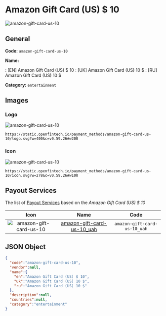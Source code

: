 
# Amazon Gift Card (US) $ 10 
![amazon-gift-card-us-10](https://static.openfintech.io/payment_methods/amazon-gift-card-us-10/logo.svg?w=400&c=v0.59.26#w200)  

## General 
**Code:** `amazon-gift-card-us-10` 
 
**Name:** 
 
:	[EN] Amazon Gift Card (US) $ 10 
:	[UK] Amazon Gift Card (US) 10 $ 
:	[RU] Amazon Gift Card (US) 10 $ 
 
**Category:** `entertainment` 
 

## Images 

### Logo 
![amazon-gift-card-us-10](https://static.openfintech.io/payment_methods/amazon-gift-card-us-10/logo.svg?w=400&c=v0.59.26#w200)  

```
https://static.openfintech.io/payment_methods/amazon-gift-card-us-10/logo.svg?w=400&c=v0.59.26#w200
```  

### Icon 
![amazon-gift-card-us-10](https://static.openfintech.io/payment_methods/amazon-gift-card-us-10/icon.svg?w=278&c=v0.59.26#w100)  

```
https://static.openfintech.io/payment_methods/amazon-gift-card-us-10/icon.svg?w=278&c=v0.59.26#w100
```  

## Payout Services 
 
The list of [Payout Services](/payout-services/) based on the _Amazon Gift Card (US) $ 10_ 

|Icon|Name|Code| 
|:---:|:---:|:---:| 
|![amazon-gift-card-us-10](https://static.openfintech.io/payout_methods/amazon-gift-card-us-10/icon.svg?w=278&c=v0.59.26#w40) |[amazon-gift-card-us-10_uah](/payout-services/amazon-gift-card-us-10_uah/)|`amazon-gift-card-us-10_uah`| 
 

## JSON Object 

```json
{
  "code":"amazon-gift-card-us-10",
  "vendor":null,
  "name":{
    "en":"Amazon Gift Card (US) $ 10",
    "uk":"Amazon Gift Card (US) 10 $",
    "ru":"Amazon Gift Card (US) 10 $"
  },
  "description":null,
  "countries":null,
  "category":"entertainment"
}
```  
